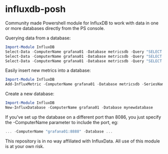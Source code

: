# influxdb-posh
Community made Powershell module for InfluxDB to work with data in one or more databases directly from the PS console.

Querying data from a database:
```powershell
Import-Module InfluxDB
Select-Data -ComputerName grafana01 -Database metricsdb -Query "SELECT value FROM cpu_load WHERE dc='hq'"
Select-Data -ComputerName grafana01 -Database metricsdb -Query "SELECT value FROM cpu_load WHERE dc='hq'" -Epoch s
Select-Data -ComputerName grafana01 -Database metricsdb -Query "SELECT value FROM cpu_load WHERE dc='hq'" -Epoch m -ChunkSize 100
```

Easily insert new metrics into a database:
```powershell
Import-Module InfluxDB
Add-InfluxMetric -ComputerName grafana01 -Database metricsdb -SeriesName series1 -Value 0.4 -Tags @{ "tag1" = "value1"; }
```

Create a new database:
```powershell
Import-Module InfluxDB
New-InfluxDatabase -ComputerName grafana01 -Database mynewdatabase
```

If you've set up the database on a different port than 8086, you just specify the -ComputerName parameter to include the port, eg:
```powershell
... -ComputerName "grafana01:8888" -Database ...
```

This repository is in no way affiliated with InfluxData. All use of this module is at your own risk.
